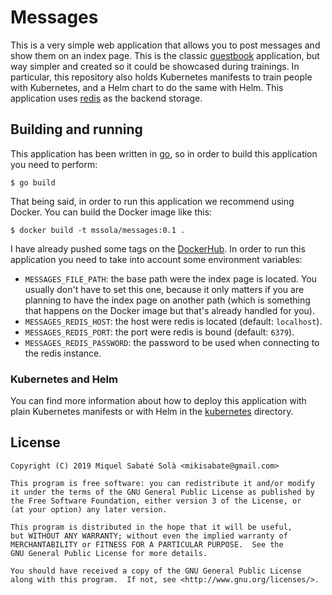 # Messages

This is a very simple web application that allows you to post messages and show
them on an index page. This is the classic
[guestbook](https://github.com/kubernetes/examples/tree/master/guestbook)
application, but way simpler and created so it could be showcased during
trainings. In particular, this repository also holds Kubernetes manifests to
train people with Kubernetes, and a Helm chart to do the same with Helm. This
application uses [redis](https://redis.io/) as the backend storage.

## Building and running

This application has been written in [go](https://golang.org/), so in order to
build this application you need to perform:

    $ go build

That being said, in order to run this application we recommend using Docker. You
can build the Docker image like this:

    $ docker build -t mssola/messages:0.1 .

I have already pushed some tags on the
[DockerHub](https://cloud.docker.com/u/mssola/repository/docker/mssola/messages). In
order to run this application you need to take into account some environment
variables:

- `MESSAGES_FILE_PATH`: the base path were the index page is located. You
  usually don't have to set this one, because it only matters if you are
  planning to have the index page on another path (which is something that
  happens on the Docker image but that's already handled for you).
- `MESSAGES_REDIS_HOST`: the host were redis is located (default: `localhost`).
- `MESSAGES_REDIS_PORT`: the port were redis is bound (default: `6379`).
- `MESSAGES_REDIS_PASSWORD`: the password to be used when connecting to the
  redis instance.

### Kubernetes and Helm

You can find more information about how to deploy this application with plain
Kubernetes manifests or with Helm in the [kubernetes](./kubernetes) directory.

## License

```
Copyright (C) 2019 Miquel Sabaté Solà <mikisabate@gmail.com>

This program is free software: you can redistribute it and/or modify
it under the terms of the GNU General Public License as published by
the Free Software Foundation, either version 3 of the License, or
(at your option) any later version.

This program is distributed in the hope that it will be useful,
but WITHOUT ANY WARRANTY; without even the implied warranty of
MERCHANTABILITY or FITNESS FOR A PARTICULAR PURPOSE.  See the
GNU General Public License for more details.

You should have received a copy of the GNU General Public License
along with this program.  If not, see <http://www.gnu.org/licenses/>.
```
